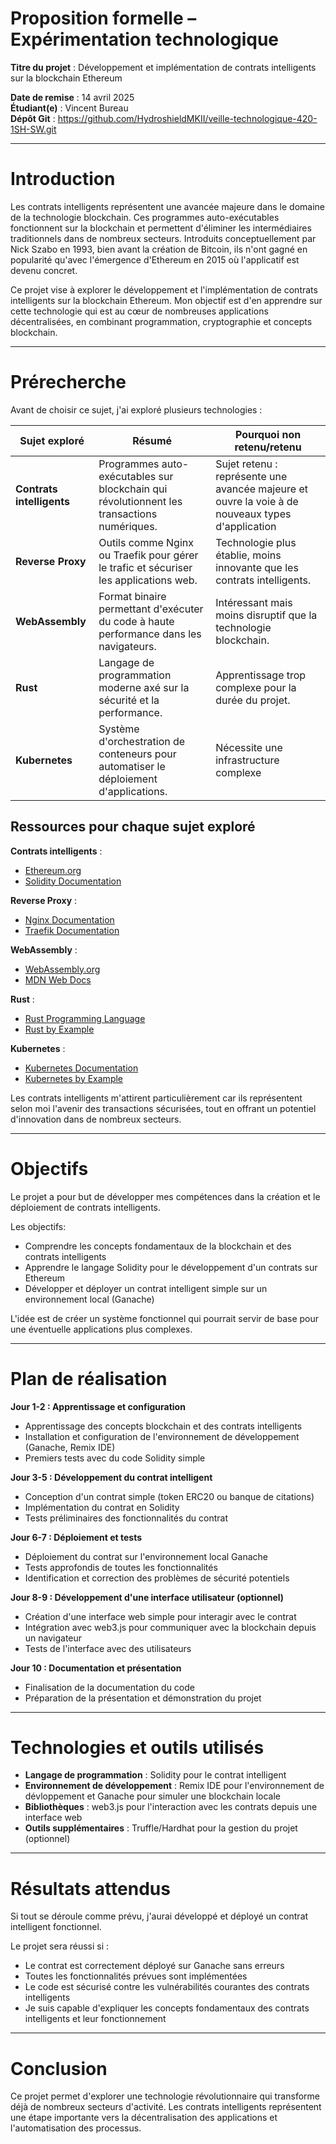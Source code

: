 # Proposition formelle – Expérimentation technologique

**Titre du projet** : Développement et implémentation de contrats intelligents sur la blockchain Ethereum

**Date de remise** : 14 avril 2025  
**Étudiant(e)** : Vincent Bureau  
**Dépôt Git** : https://github.com/HydroshieldMKII/veille-technologique-420-1SH-SW.git

---

# Introduction

Les contrats intelligents représentent une avancée majeure dans le domaine de la technologie blockchain. Ces programmes auto-exécutables fonctionnent sur la blockchain et permettent d'éliminer les intermédiaires traditionnels dans de nombreux secteurs. Introduits conceptuellement par Nick Szabo en 1993, bien avant la création de Bitcoin, ils n'ont gagné en popularité qu'avec l'émergence d'Ethereum en 2015 où l'applicatif est devenu concret.

Ce projet vise à explorer le développement et l'implémentation de contrats intelligents sur la blockchain Ethereum. Mon objectif est d'en apprendre sur cette technologie qui est au cœur de nombreuses applications décentralisées, en combinant programmation, cryptographie et concepts blockchain.

---

# Prérecherche

Avant de choisir ce sujet, j'ai exploré plusieurs technologies :

| Sujet exploré             | Résumé                                                                                     | Pourquoi non retenu/retenu                                                                       |
| ------------------------- | ------------------------------------------------------------------------------------------ | ------------------------------------------------------------------------------------------------ |
| **Contrats intelligents** | Programmes auto-exécutables sur blockchain qui révolutionnent les transactions numériques. | Sujet retenu : représente une avancée majeure et ouvre la voie à de nouveaux types d'application |
| **Reverse Proxy**         | Outils comme Nginx ou Traefik pour gérer le trafic et sécuriser les applications web.      | Technologie plus établie, moins innovante que les contrats intelligents.                         |
| **WebAssembly**           | Format binaire permettant d'exécuter du code à haute performance dans les navigateurs.     | Intéressant mais moins disruptif que la technologie blockchain.                                  |
| **Rust**                  | Langage de programmation moderne axé sur la sécurité et la performance.                    | Apprentissage trop complexe pour la durée du projet.                                             |
| **Kubernetes**            | Système d'orchestration de conteneurs pour automatiser le déploiement d'applications.      | Nécessite une infrastructure complexe                                                            |

## Ressources pour chaque sujet exploré

**Contrats intelligents** :

- [Ethereum.org](https://ethereum.org/en/developers/docs/smart-contracts/)
- [Solidity Documentation](https://docs.soliditylang.org/en/v0.8.17/)

**Reverse Proxy** :

- [Nginx Documentation](https://nginx.org/en/docs/)
- [Traefik Documentation](https://doc.traefik.io/traefik/)

**WebAssembly** :

- [WebAssembly.org](https://webassembly.org/)
- [MDN Web Docs](https://developer.mozilla.org/en-US/docs/WebAssembly)

**Rust** :

- [Rust Programming Language](https://www.rust-lang.org/)
- [Rust by Example](https://doc.rust-lang.org/stable/rust-by-example/)

**Kubernetes** :

- [Kubernetes Documentation](https://kubernetes.io/docs/home/)
- [Kubernetes by Example](https://kubernetes.io/docs/tutorials/)

Les contrats intelligents m'attirent particulièrement car ils représentent selon moi l'avenir des transactions sécurisées, tout en offrant un potentiel d'innovation dans de nombreux secteurs.

---

# Objectifs

Le projet a pour but de développer mes compétences dans la création et le déploiement de contrats intelligents.

Les objectifs:

- Comprendre les concepts fondamentaux de la blockchain et des contrats intelligents
- Apprendre le langage Solidity pour le développement d'un contrats sur Ethereum
- Développer et déployer un contrat intelligent simple sur un environnement local (Ganache)

L'idée est de créer un système fonctionnel qui pourrait servir de base pour une éventuelle applications plus complexes.

---

# Plan de réalisation

**Jour 1-2 : Apprentissage et configuration**

- Apprentissage des concepts blockchain et des contrats intelligents
- Installation et configuration de l'environnement de développement (Ganache, Remix IDE)
- Premiers tests avec du code Solidity simple

**Jour 3-5 : Développement du contrat intelligent**

- Conception d'un contrat simple (token ERC20 ou banque de citations)
- Implémentation du contrat en Solidity
- Tests préliminaires des fonctionnalités du contrat

**Jour 6-7 : Déploiement et tests**

- Déploiement du contrat sur l'environnement local Ganache
- Tests approfondis de toutes les fonctionnalités
- Identification et correction des problèmes de sécurité potentiels

**Jour 8-9 : Développement d'une interface utilisateur (optionnel)**

- Création d'une interface web simple pour interagir avec le contrat
- Intégration avec web3.js pour communiquer avec la blockchain depuis un navigateur
- Tests de l'interface avec des utilisateurs

**Jour 10 : Documentation et présentation**

- Finalisation de la documentation du code
- Préparation de la présentation et démonstration du projet

---

# Technologies et outils utilisés

- **Langage de programmation** : Solidity pour le contrat intelligent
- **Environnement de développement** : Remix IDE pour l'environnement de dévloppement et Ganache pour simuler une blockchain locale
- **Bibliothèques** : web3.js pour l'interaction avec les contrats depuis une interface web
- **Outils supplémentaires** : Truffle/Hardhat pour la gestion du projet (optionnel)

---

# Résultats attendus

Si tout se déroule comme prévu, j'aurai développé et déployé un contrat intelligent fonctionnel.

Le projet sera réussi si :

- Le contrat est correctement déployé sur Ganache sans erreurs
- Toutes les fonctionnalités prévues sont implémentées
- Le code est sécurisé contre les vulnérabilités courantes des contrats intelligents
- Je suis capable d'expliquer les concepts fondamentaux des contrats intelligents et leur fonctionnement

---

# Conclusion

Ce projet permet d'explorer une technologie révolutionnaire qui transforme déjà de nombreux secteurs d'activité. Les contrats intelligents représentent une étape importante vers la décentralisation des applications et l'automatisation des processus.

